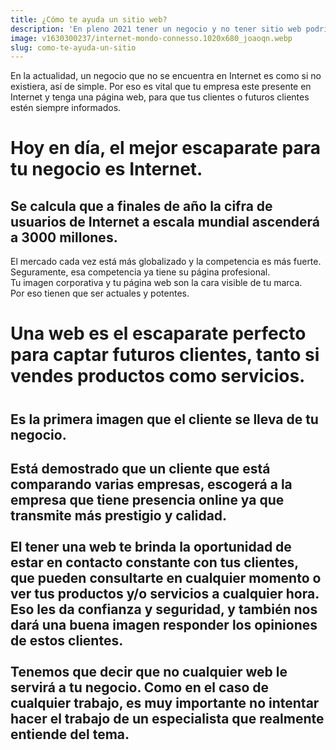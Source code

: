 ```yaml
---
title: ¿Cómo te ayuda un sitio web?
description: 'En pleno 2021 tener un negocio y no tener sitio web podría significar no tener negocio'
image: v1630300237/internet-mondo-connesso.1020x680_joaoqn.webp
slug: como-te-ayuda-un-sitio
---
```


En la actualidad, un negocio que no se encuentra en Internet es como si no existiera, así de simple. Por eso es vital que tu empresa este presente en Internet y tenga una página web, para que tus clientes o futuros clientes estén siempre informados.

<h1 class=" my-4 text-4xl">
Hoy en día, el mejor escaparate para tu negocio es Internet. 
</h1>

<h2 class="text-2xl mb-4">Se calcula que a finales de año la cifra de usuarios de Internet a escala mundial ascenderá a 3000 millones. </h2>
El mercado cada vez está más globalizado y la competencia es más fuerte. 
</br>
Seguramente, esa competencia ya tiene su página profesional. 
</br>
Tu imagen corporativa y tu página web son la cara visible de tu marca. 
</br>
Por eso tienen que ser actuales y potentes.
</br>

<h1 class="my-4 text-4xl">
Una web es el escaparate perfecto para captar futuros clientes, tanto si vendes productos como servicios. 
<h1>
<h2 class="my-4 text-2xl">
Es la primera imagen que el cliente se lleva de tu negocio. 
<h2>
Está demostrado que un cliente que está comparando varias empresas, escogerá a la empresa que tiene presencia online ya que transmite más prestigio y calidad.
</br>
</br>
El tener una web te brinda la oportunidad de estar en contacto constante con tus clientes, que pueden consultarte en cualquier momento o ver tus productos y/o servicios a cualquier hora. Eso les da confianza y seguridad, y también nos dará una buena imagen responder los opiniones de estos clientes.
</br>
</br>
Tenemos que decir que no cualquier web le servirá a tu negocio. Como en el caso de cualquier trabajo, es muy importante no intentar hacer el trabajo de un especialista que realmente entiende del tema.
